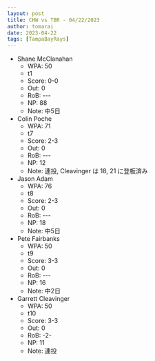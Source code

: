 ```yaml
---
layout: post
title: CHW vs TBR - 04/22/2023
author: tomarai
date: 2023-04-22
tags: [TampaBayRays]
---
```


* Shane McClanahan
	- WPA: 50
	- t1
	- Score: 0-0
	- Out: 0
	- RoB: ---
	- NP: 88
	- Note: 中5日
* Colin Poche
	- WPA: 71
	- t7
	- Score: 2-3
	- Out: 0
	- RoB: ---
	- NP: 12
	- Note: 連投, Cleavinger は 18, 21 に登板済み
* Jason Adam
	- WPA: 76
	- t8
	- Score: 2-3
	- Out: 0
	- RoB: ---
	- NP: 18
	- Note: 中5日
* Pete Fairbanks
	- WPA: 50
	- t9
	- Score: 3-3
	- Out: 0
	- RoB: ---
	- NP: 16
	- Note: 中2日
* Garrett Cleavinger
	- WPA: 50
	- t10
	- Score: 3-3
	- Out: 0
	- RoB: -2-
	- NP: 11
	- Note: 連投

